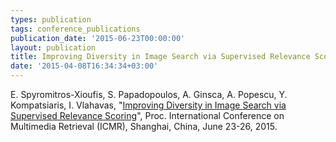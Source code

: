 ```yaml
---
types: publication
tags: conference_publications
publication_date: '2015-06-23T00:00:00'
layout: publication
title: Improving Diversity in Image Search via Supervised Relevance Scoring
date: '2015-04-08T16:34:34+03:00'
---
```

E. Spyromitros-Xioufis, S. Papadopoulos, A. Ginsca, A. Popescu, Y. Kompatsiaris, I. Vlahavas, "<a href="http://dl.acm.org/citation.cfm?id=2749334">Improving Diversity in Image Search via Supervised Relevance Scoring</a>", Proc. International Conference on Multimedia Retrieval (ICMR), Shanghai, China, June 23-26, 2015.
